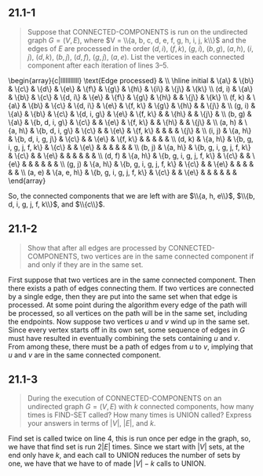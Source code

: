 ## 21.1-1

> Suppose that $\text{CONNECTED-COMPONENTS}$ is run on the undirected graph $G = (V, E)$, where $V = \\{a, b, c, d, e, f, g, h, i, j, k\\}$ and the edges of $E$ are processed in the order $(d, i)$, $(f, k)$, $(g, i)$, $(b, g)$, $(a, h)$, $(i, j)$, $(d, k)$, $(b, j)$, $(d, f)$, $(g, j)$, $(a, e)$. List the vertices in each connected component after each iteration of lines 3–5.

\begin{array}{c|lllllllllll}
\text{Edge processed} & \\\\
\hline
initial & \\{a\\}       & \\{b\\}                   & \\{c\\} & \\{d\\}       & \\{e\\} & \\{f\\}    & \\{g\\} & \\{h\\} & \\{i\\} & \\{j\\} & \\{k\\} \\\\
(d, i)  & \\{a\\}       & \\{b\\}                   & \\{c\\} & \\{d, i\\}    & \\{e\\} & \\{f\\}    & \\{g\\} & \\{h\\} &       & \\{j\\} & \\{k\\} \\\\
(f, k)  & \\{a\\}       & \\{b\\}                   & \\{c\\} & \\{d, i\\}    & \\{e\\} & \\{f, k\\} & \\{g\\} & \\{h\\} &       & \\{j\\} &       \\\\
(g, i)  & \\{a\\}       & \\{b\\}                   & \\{c\\} & \\{d, i, g\\} & \\{e\\} & \\{f, k\\} &       & \\{h\\} &       & \\{j\\} &       \\\\
(b, g)  & \\{a\\}       & \\{b, d, i, g\\}          & \\{c\\} &             & \\{e\\} & \\{f, k\\} &       & \\{h\\} &       & \\{j\\} &       \\\\
(a, h)  & \\{a, h\\}    & \\{b, d, i, g\\}          & \\{c\\} &             & \\{e\\} & \\{f, k\\} &       &       &       & \\{j\\} &       \\\\
(i, j)  & \\{a, h\\}    & \\{b, d, i, g, j\\}       & \\{c\\} &             & \\{e\\} & \\{f, k\\} &       &       &       &       &       \\\\
(d, k)  & \\{a, h\\}    & \\{b, g, i, g, j, f, k\\} & \\{c\\} &             & \\{e\\} &          &       &       &       &       &       \\\\
(b, j)  & \\{a, h\\}    & \\{b, g, i, g, j, f, k\\} & \\{c\\} &             & \\{e\\} &          &       &       &       &       &       \\\\
(d, f)  & \\{a, h\\}    & \\{b, g, i, g, j, f, k\\} & \\{c\\} &             & \\{e\\} &          &       &       &       &       &       \\\\
(g, j)  & \\{a, h\\}    & \\{b, g, i, g, j, f, k\\} & \\{c\\} &             & \\{e\\} &          &       &       &       &       &       \\\\
(a, e)  & \\{a, e, h\\} & \\{b, g, i, g, j, f, k\\} & \\{c\\} &             & \\{e\\} &          &       &       &       &       &       
\end{array}

So, the connected components that we are left with are  $\\{a, h, e\\}$,  $\\{b, d, i, g, j, f, k\\}$, and $\\{c\\}$.

## 21.1-2

> Show that after all edges are processed by $\text{CONNECTED-COMPONENTS}$, two vertices are in the same connected component if and only if they are in the same set.

First suppose that two vertices are in the same connected component. Then there exists a path of edges connecting them. If two vertices are connected by a single edge, then they are put into the same set when that edge is processed. At some point during the algorithm every edge of the path will be processed, so all vertices on the path will be in the same set, including the endpoints. Now suppose two vertices $u$ and $v$ wind up in the same set. Since every vertex starts off in its own set, some sequence of edges in $G$ must have resulted in eventually combining the sets containing $u$ and $v$. From among these, there must be a path of edges from $u$ to $v$, implying that $u$ and $v$ are in the same connected component.

## 21.1-3

> During the execution of $\text{CONNECTED-COMPONENTS}$ on an undirected graph $G = (V, E)$ with $k$ connected components, how many times is $\text{FIND-SET}$ called? How many times is $\text{UNION}$ called? Express your answers in terms of $|V|$, $|E|$, and $k$.

Find set is called twice on line 4, this is run once per edge in the graph, so, we have that find set is run $2|E|$ times. Since we start with $|V|$ sets, at the end only have $k$, and each call to $\text{UNION}$ reduces the number of sets by one, we have that we have to of made $|V| - k$ calls to $\text{UNION}$.
